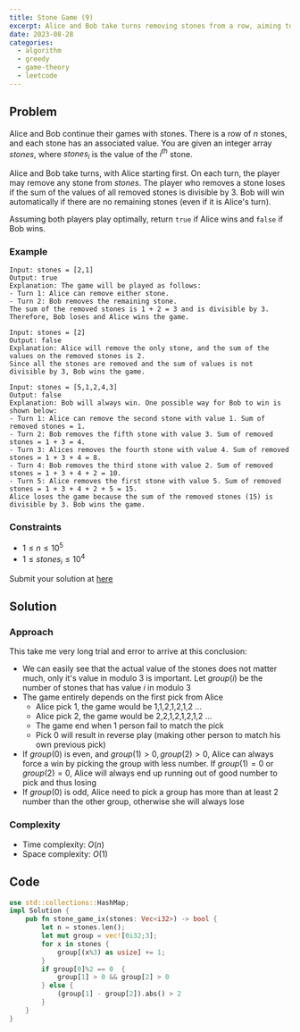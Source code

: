 ```yaml
---
title: Stone Game (9)
excerpt: Alice and Bob take turns removing stones from a row, aiming to avoid making the sum of the removed stones divisible by 3. If a player removes a stone that results in a sum divisible by 3, they lose. The task is to determine whether Alice wins or Bob wins.
date: 2023-08-28
categories:
  - algorithm
  - greedy
  - game-theory
  - leetcode
---
```


## Problem

Alice and Bob continue their games with stones. There is a row of $n$ stones, and each stone has an associated value. You are given an integer array $stones$, where $stones_i$ is the value of the $i^{th}$ stone.

Alice and Bob take turns, with Alice starting first. On each turn, the player may remove any stone from $stones$. The player who removes a stone loses if the sum of the values of all removed stones is divisible by $3$. Bob will win automatically if there are no remaining stones (even if it is Alice's turn).

Assuming both players play optimally, return `true` if Alice wins and `false` if Bob wins.

### Example

```
Input: stones = [2,1]
Output: true
Explanation: The game will be played as follows:
- Turn 1: Alice can remove either stone.
- Turn 2: Bob removes the remaining stone.
The sum of the removed stones is 1 + 2 = 3 and is divisible by 3. Therefore, Bob loses and Alice wins the game.
```

```
Input: stones = [2]
Output: false
Explanation: Alice will remove the only stone, and the sum of the values on the removed stones is 2.
Since all the stones are removed and the sum of values is not divisible by 3, Bob wins the game.
```

```
Input: stones = [5,1,2,4,3]
Output: false
Explanation: Bob will always win. One possible way for Bob to win is shown below:
- Turn 1: Alice can remove the second stone with value 1. Sum of removed stones = 1.
- Turn 2: Bob removes the fifth stone with value 3. Sum of removed stones = 1 + 3 = 4.
- Turn 3: Alices removes the fourth stone with value 4. Sum of removed stones = 1 + 3 + 4 = 8.
- Turn 4: Bob removes the third stone with value 2. Sum of removed stones = 1 + 3 + 4 + 2 = 10.
- Turn 5: Alice removes the first stone with value 5. Sum of removed stones = 1 + 3 + 4 + 2 + 5 = 15.
Alice loses the game because the sum of the removed stones (15) is divisible by 3. Bob wins the game.
```

### Constraints

- $1 \leq n \leq 10^5$
- $1 \leq stones_i \leq 10^4$

Submit your solution at [here](https://leetcode.com/problems/stone-game-ix/)

## Solution

### Approach

This take me very long trial and error to arrive at this conclusion:

- We can easily see that the actual value of the stones does not matter much, only it's value in modulo 3 is important. Let $group(i)$ be the number of stones that has value $i$ in modulo 3
- The game entirely depends on the first pick from Alice
  - Alice pick 1, the game would be 1,1,2,1,2,1,2 ...
  - Alice pick 2, the game would be 2,2,1,2,1,2,1,2 ...
  - The game end when 1 person fail to match the pick
  - Pick 0 will result in reverse play (making other person to match his own previous pick)
- If $group(0)$ is even, and $group(1) > 0, group(2) > 0$, Alice can always force a win by picking the group with less number. If $group(1) = 0$ or $group(2) = 0$, Alice will always end up running out of good number to pick and thus losing
- If $group(0)$ is odd, Alice need to pick a group has more than at least 2 number than the other group, otherwise she will always lose

### Complexity

- Time complexity: $O(n)$
- Space complexity: $O(1)$

## Code

```rust
use std::collections::HashMap;
impl Solution {
    pub fn stone_game_ix(stones: Vec<i32>) -> bool {
        let n = stones.len();
        let mut group = vec![0i32;3];
        for x in stones {
            group[(x%3) as usize] += 1;
        }
        if group[0]%2 == 0  {
            group[1] > 0 && group[2] > 0
        } else {
            (group[1] - group[2]).abs() > 2
        }
    }
}
```
